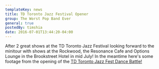 ```yaml
---
templateKey: news
title: TD Toronto Jazz Festival Opener
group: The Worst Pop Band Ever
general: true
postedBy: timshia
date: 2016-07-01T13:44:20-04:00
---
```

After 2 great shows at the TD Toronto Jazz Festival looking forward to the minitour with shows at the Rockwood, the Resonance Cafe and Options Lounge in the Brookstreet Hotel in mid July! In the meantime here's some footage from the opening of the [TD Toronto Jazz Fest Dance Battle!](https://youtu.be/tU4DFrdTkVM)
